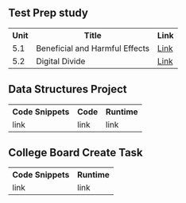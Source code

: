## Test Prep study
<table>
  <tr>
    <th>Unit</th>
    <th>Title</th>
    <th>Link</th>
  </tr>
  <tr>
    <td>5.1</td>
    <td>Beneficial and Harmful Effects</td>
    <td><a href="https://Stanleyy03840.github.io/51">Link</a></td>
  </tr>
  <tr>
    <td>5.2</td>
   <td>Digital Divide</td>
    <td><a href="https://Stanleyy03840.github.io/52">Link</a></td>
  </tr>
</table>

## Data Structures Project
<table>
  <tr>
    <th>Code Snippets</th>
    <th>Code</th>
    <th>Runtime</th>
  </tr>
  <tr>
    <td>link</td>
    <td>link</td>
    <td>link</td>
  </tr>
</table>

## College Board Create Task
<table>
  <tr>
    <th>Code Snippets</th>
    <th>Runtime</th>
  </tr>
  <tr>
    <td>link</td>
    <td>link</td>
  </tr>
</table>
